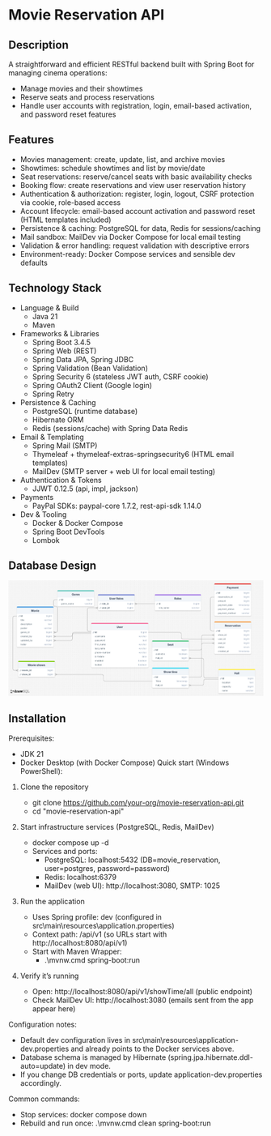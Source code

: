 # Movie Reservation API

## Description
A straightforward and efficient RESTful backend built with Spring Boot for managing cinema operations:
- Manage movies and their showtimes
- Reserve seats and process reservations
- Handle user accounts with registration, login, email-based activation, and password reset features  

## Features
- Movies management: create, update, list, and archive movies
- Showtimes: schedule showtimes and list by movie/date
- Seat reservations: reserve/cancel seats with basic availability checks
- Booking flow: create reservations and view user reservation history
- Authentication & authorization: register, login, logout, CSRF protection via cookie, role-based access
- Account lifecycle: email-based account activation and password reset (HTML templates included)
- Persistence & caching: PostgreSQL for data, Redis for sessions/caching
- Mail sandbox: MailDev via Docker Compose for local email testing
- Validation & error handling: request validation with descriptive errors
- Environment-ready: Docker Compose services and sensible dev defaults

## Technology Stack
- Language & Build
  - Java 21
  - Maven 
- Frameworks & Libraries
  - Spring Boot 3.4.5
  - Spring Web (REST)
  - Spring Data JPA, Spring JDBC
  - Spring Validation (Bean Validation)
  - Spring Security 6 (stateless JWT auth, CSRF cookie)
  - Spring OAuth2 Client (Google login)
  - Spring Retry
- Persistence & Caching
  - PostgreSQL (runtime database)
  - Hibernate ORM
  - Redis (sessions/cache) with Spring Data Redis
- Email & Templating
  - Spring Mail (SMTP)
  - Thymeleaf + thymeleaf-extras-springsecurity6 (HTML email templates)
  - MailDev (SMTP server + web UI for local email testing)
- Authentication & Tokens
  - JJWT 0.12.5 (api, impl, jackson)
- Payments
  - PayPal SDKs: paypal-core 1.7.2, rest-api-sdk 1.14.0
- Dev & Tooling
  - Docker & Docker Compose
  - Spring Boot DevTools
  - Lombok

## Database Design
<p align="center">
  <img src="docs/drawSQL-image-export-2025-04-27.png" alt="Database Design" width="600"/>
</p>

## Installation

Prerequisites:
- JDK 21 
- Docker Desktop (with Docker Compose)
Quick start (Windows PowerShell):
1) Clone the repository
    - git clone https://github.com/your-org/movie-reservation-api.git
    - cd "movie-reservation-api"

2) Start infrastructure services (PostgreSQL, Redis, MailDev)
    - docker compose up -d
    - Services and ports:
        - PostgreSQL: localhost:5432 (DB=movie_reservation, user=postgres, password=password)
        - Redis: localhost:6379
        - MailDev (web UI): http://localhost:3080, SMTP: 1025

3) Run the application
    - Uses Spring profile: dev (configured in src\main\resources\application.properties)
    - Context path: /api/v1 (so URLs start with http://localhost:8080/api/v1)
    - Start with Maven Wrapper:
        - .\mvnw.cmd spring-boot:run

4) Verify it’s running
    - Open: http://localhost:8080/api/v1/showTime/all (public endpoint)
    - Check MailDev UI: http://localhost:3080 (emails sent from the app appear here)

Configuration notes:
- Default dev configuration lives in src\main\resources\application-dev.properties and already points to the Docker services above.
- Database schema is managed by Hibernate (spring.jpa.hibernate.ddl-auto=update) in dev mode.
- If you change DB credentials or ports, update application-dev.properties accordingly.

Common commands:
- Stop services: docker compose down
- Rebuild and run once: .\mvnw.cmd clean spring-boot:run
